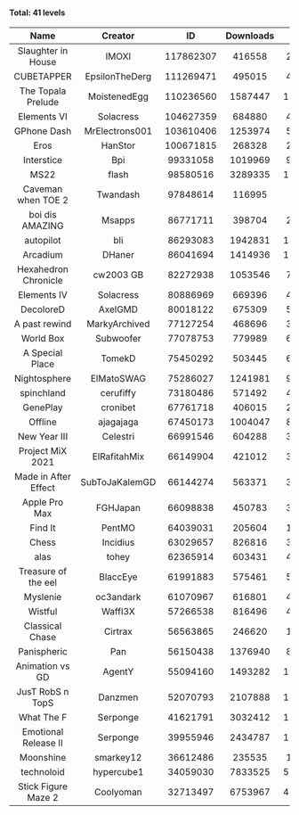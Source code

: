 #### Total: 41 levels

| Name | Creator | ID | Downloads | Likes |
|:---:|:---:|:---:|:---:|:---:|
| Slaughter in House | IMOXI | 117862307 | 416558 | 29820
| CUBETAPPER | EpsilonTheDerg | 111269471 | 495015 | 42442
| The Topala Prelude | MoistenedEgg | 110236560 | 1587447 | 131755
| Elements VI | Solacress | 104627359 | 684880 | 40999
| GPhone Dash | MrElectrons001 | 103610406 | 1253974 | 59986
| Eros | HanStor | 100671815 | 268328 | 20855
| Interstice | Bpi | 99331058 | 1019969 | 92546
| MS22 | flash | 98580516 | 3289335 | 108688
| Caveman when TOE 2 | Twandash | 97848614 | 116995 | 8806
| boi dis AMAZING | Msapps | 86771711 | 398704 | 26910
| autopilot | bli | 86293083 | 1942831 | 140662
| Arcadium | DHaner | 86041694 | 1414936 | 116394
| Hexahedron Chronicle | cw2003 GB | 82272938 | 1053546 | 70397
| Elements IV | Solacress | 80886969 | 669396 | 45769
| DecoloreD | AxelGMD | 80018122 | 675309 | 55678
| A past rewind | MarkyArchived | 77127254 | 468696 | 31352
| World Box | Subwoofer | 77078753 | 779989 | 66892
| A Special Place | TomekD | 75450292 | 503445 | 67839
| Nightosphere | ElMatoSWAG | 75286027 | 1241981 | 98295
| spinchland | cerufiffy | 73180486 | 571492 | 42602
| GenePlay | cronibet | 67761718 | 406015 | 25922
| Offline | ajagajaga | 67450173 | 1004047 | 86957
| New Year III | Celestri | 66991546 | 604288 | 38953
| Project MiX 2021 | ElRafitahMix | 66149904 | 421012 | 33481
| Made in After Effect | SubToJaKalemGD | 66144274 | 563371 | 33914
| Apple Pro Max | FGHJapan | 66098838 | 450783 | 37068
| Find It | PentMO | 64039031 | 205604 | 14558
| Chess | Incidius | 63029657 | 826816 | 35639
| alas | tohey | 62365914 | 603431 | 48533
| Treasure of the eel | BlaccEye | 61991883 | 575461 | 52846
| Myslenie | oc3andark | 61070967 | 616801 | 45904
| Wistful | Waffl3X | 57266538 | 816496 | 45940
| Classical Chase | Cirtrax | 56563865 | 246620 | 16974
| Panispheric | Pan | 56150438 | 1376940 | 83466
| Animation vs GD | AgentY | 55094160 | 1493282 | 117771
| JusT RobS n TopS | Danzmen | 52070793 | 2107888 | 142217
| What The F | Serponge | 41621791 | 3032412 | 176200
| Emotional Release II | Serponge | 39955946 | 2434787 | 190946
| Moonshine | smarkey12 | 36612486 | 235535 | 11560
| technoloid | hypercube1 | 34059030 | 7833525 | 532936
| Stick Figure Maze 2 | Coolyoman | 32713497 | 6753967 | 427499
